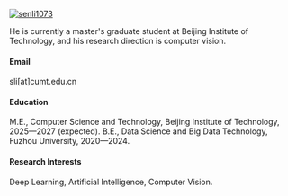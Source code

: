 

[![senli1073](https://img.shields.io/badge/Kang-8846-github-blue?logo=github)](https://github.com/Kang-8846)

He is currently a master's graduate student at Beijing Institute of Technology, and his research direction is computer vision.

#### Email
sli[at]cumt.edu.cn

#### Education
M.E., Computer Science and Technology, Beijing Institute of Technology, 2025—2027 (expected).
B.E., Data Science and Big Data Technology, Fuzhou University, 2020—2024.

#### Research Interests
Deep Learning, Artificial Intelligence, Computer Vision.

